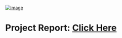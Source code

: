 [![image](https://drive.google.com/uc?export=view&id=1XTeJVSQQyKZkT7diktBFZfviMZuhxD8X)](https://drive.google.com/drive/folders/1BQR2n1FGE0YZCavn-HFQpxcpi4MtkBHn)

# Project Report: [Click Here]([https://drive.google.com/drive/folders/1BQR2n1FGE0YZCavn-HFQpxcpi4MtkBHn](https://drive.google.com/file/d/1ODIDdKVf0fv5I5PI4ma_iGTj3lbVecKt/view?usp=sharing)https://drive.google.com/file/d/1ODIDdKVf0fv5I5PI4ma_iGTj3lbVecKt/view?usp=sharing)
